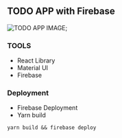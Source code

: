 ## TODO APP with Firebase

![TODO APP IMAGE]('./src/todo.png');

### TOOLS

-   React Library
-   Material UI
-   Firebase

### Deployment

-   Firebase Deployment
-   Yarn build

```
yarn build && firebase deploy
```
